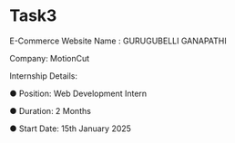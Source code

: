 # Task3
E-Commerce Website
Name : GURUGUBELLI GANAPATHI

Company: MotionCut

Internship Details:

● Position: Web Development Intern

● Duration: 2 Months

● Start Date: 15th January 2025

